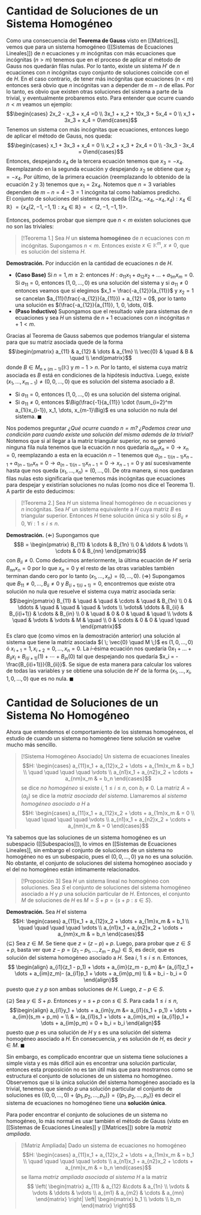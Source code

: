 # Cantidad de Soluciones de un Sistema Homogéneo
Como una consecuencia del **Teorema de Gauss** visto en [[Matrices]], vemos que para un sistema homogéneo ([[Sistemas de Ecuaciones Lineales]]) de $n$ ecuaciones y $m$ incógnitas con más ecuaciones que incógnitas ($n > m$) tenemos que en el proceso de aplicar el método de Gauss nos quedarán filas nulas. Por lo tanto, existe un sistema $H'$ de $n$ ecuaciones con $n$ incógnitas cuyo conjunto de soluciones coincide con el de $H$. 
En el caso contrario, de tener más incógnitas que ecuaciones ($n < m$) entonces será obvio que $n$ incógnitas van a depender de $m-n$ de ellas. Por lo tanto, es obvio que existen otras soluciones del sistema a parte de la trivial, y eventualmente probaremos esto. 
Para entender que ocurre cuando $n < m$ veamos un ejemplo:
$$\begin{cases} 2x_2 - x_3 + x_4 =0 \\ 
3x_1 + x_2 + 10x_3 + 5x_4 = 0 \\
x_1 + 3x_3 + x_4 = 0\end{cases}$$
Tenemos un sistema con más incógnitas que ecuaciones, entonces luego de aplicar el método de Gauss, nos queda:
$$\begin{cases} x_1 + 3x_3 + x_4 = 0 \\ 
x_2 + x_3 + 2x_4 = 0 \\
-3x_3 - 3x_4 = 0\end{cases}$$
Entonces, despejando $x_4$ de la tercera ecuación tenemos que $x_3 = -x_4$. Reemplazando en la segunda ecuación y despejando $x_2$ se obtiene que $x_2 = -x_4$. Por último, de la primera ecuación (reemplazando lo obtenido de la ecuación 2 y 3) tenemos que $x_1 = 2x_4$. Notemos que $n=3$ variables dependen de $m-n = 4 - 3= 1$ incógnita tal como habíamos predicho.   
El conjunto de soluciones del sistema nos queda $\{(2x_4, -x_4, -x_4,x_4): x_4 \in \mathbb{R}\}$ $= \{x_4(2, -1,-1,1) : x_4 \in \mathbb{R}\} = <(2,-1,-1,1)>$. 

Entonces, podemos probar que siempre que $n <m$ existen soluciones que no son las triviales:

> [!Teorema 1.]
> Sea $H$ un **sistema homogéneo** de $n$ ecuaciones con $m$ incógnitas. Supongamos $n < m$. Entonces existe $x \in \mathbb{K}^m, \; x \neq 0$, que es solución del sistema $H$.

**Demostración.** Por inducción en la cantidad de ecuaciones $n$ de $H$.
- **(Caso Base)** Si $n=1, m \geq 2$: entonces $H : a_{11}x_1 + a_{12}x_2 + \dots + a_{1m}x_m = 0$. Si $a_{11} = 0$, entonces $(1,0,\dots, 0)$ es una solución del sistema y si $a_{11} \neq 0$ entonces veamos que si elegimos $x_1 = \frac{-a_{12}}{a_{11}}$ y $x_2 = 1$ se cancelan $a_{11}(\frac{-a_{12}}{a_{11}}) + a_{12} = 0$, por lo tanto una solución es $(\frac{-a_{12}}{a_{11}}, 1, 0, \dots, 0)$. 
- **(Paso Inductivo)** Supongamos que el resultado vale para sistemas de $n$ ecuaciones y sea $H$ un sistema de $n+1$ ecuaciones con $n$ incógnitas $n+1 < m$. 

 Gracias al Teorema de Gauss sabemos que podemos triangular el sistema para que su matriz asociada quede de la forma 
$$\begin{pmatrix} 
a_{11} & a_{12} & \dots & a_{1m} \\
\vec{0} & \quad & B & \quad \\
\end{pmatrix}$$
 donde $B \in M_{n \times (m-1)}(\mathbb{K})$ y $m-1 > n$. 
 Por lo tanto, el sistema cuya matriz asociada es $B$ está en condiciones de la hipótesis inductiva. Luego, existe $(x_1, \dots, x_{m-1}) \neq (0, 0, \dots,0)$ que es solución del sistema asociado a $B$. 
  - Si $a_{11} = 0$, entonces $(1,0,\dots, 0)$ es una solución del sistema original. 
  - Si $a_{11} \neq 0$, entonces $\Big(\frac{-1}{a_{11}} \cdot (\sum_{i=2}^m a_{1i}x_{i-1}), x_1, \dots, x_{m-1}\Big)$ es una solución no nula del sistema. $\blacksquare$

Nos podemos preguntar _¿Qué ocurre cuando $n=m$?_ _¿Podemos crear una condición para cuando existe una solución del mismo además de la trivial?_ 
Notemos que si al llegar a la matriz triangular superior, no se generó ninguna fila nula tenemos que la ecuación $n$ nos quedaría $a_{nn}x_n = 0 \rightarrow x_n = 0$, reemplazando a esta en la ecuación $n-1$ tenemos que $a_{(n-1)(n-1)}x_{n-1} + a_{(n-1)n}x_n = 0 \rightarrow a_{(n-1)(n-1)}x_{n-1} = 0 \rightarrow x_{n-1} = 0$ y así sucesivamente hasta que nos queda $(x_1, \dots, x_n) = (0, \dots, 0)$. De otra manera, si nos quedaran filas nulas esto significaría que tenemos más incógnitas que ecuaciones para despejar y existirían soluciones no nulas (como nos dice el Teorema 1). A partir de esto deducimos:

> [!Teorema 2.] 
> Sea $H$ un sistema lineal homogéneo de $n$ ecuaciones y $n$ incógnitas. Sea $H'$ un sistema equivalente a $H$ cuya matriz $B$ es triangular superior. Entonces $H$ tiene solución única si y sólo si $B_{ii} \neq 0, \; \forall  i : 1 \leq i \leq n$.

**Demostración.** ($\Leftarrow$) Supongamos que $$B = \begin{pmatrix} 
B_{11} & \cdots & B_{1n} \\
0 & \ddots & \vdots \\
\cdots & 0 & B_{nn} 
\end{pmatrix}$$
con $B_{ii} \neq 0$. Como deducimos anteriormente, la última ecuación de $H'$ sería $B_{nn}x_n = 0$ por lo que $x_n = 0$ y el resto de las otras variables también terminan dando cero por lo tanto $(x_1, \dots, x_n) = (0, \dots, 0)$.
($\Rightarrow$) Supongamos que $B_{11} \neq 0, \dots, B_{ii} \neq 0$ y $B_{(i+1)(i+1)} = 0$, encontremos que existe otra solución no nula que resuelve el sistema cuya matriz asociada sería:
$$\begin{pmatrix} 
B_{11} & \quad & \quad & \cdots & \quad & B_{1n} \\
0 & \ddots & \quad & \quad & \quad &  \vdots \\
\vdots& \ddots & B_{ii} & B_{i(i+1)} & \cdots & B_{in} \\
0 & \quad & 0 & 0 & \quad & \quad \\
\vdots & \quad & \vdots & \vdots & M & \quad \\
0 & \cdots & 0 & 0 & \quad \quad 
\end{pmatrix}$$
Es claro que (como vimos en la demostración anterior) una solución al sistema que tiene la matriz asociada $( \; \vec{0} \quad M \;)$ es $(1,0,\dots, 0)$ ó $x_{i+1} = 1, x_{i+2} = 0, \dots, x_n = 0$. 
La $i$-ésima ecuación nos quedaría $0x_1 + \dots + B_{ii}x_i + B_{i(i+1)}(1) + \cdots + B_{in}(0)$ tal que despejando nos quedaría $x_i = -\frac{B_{i(i+1)}}{B_{ii}}$. Se sigue de esta manera para calcular los valores de todas las variables y se obtiene una solución de $H'$ de la forma $(x_1, \dots, x_i, 1, 0, \dots, 0)$ que es no nula. $\blacksquare$ 

# Cantidad de Soluciones de un Sistema No Homogéneo

Ahora que entendemos el comportamiento de los sistemas homogéneos, el estudio de cuando un sistema no homogéneo tiene solución se vuelve mucho más sencillo.

> [!Sistema Homogéneo Asociado]
> Un sistema de ecuaciones lineales $$H: \begin{cases} 
> a_{11}x_1 + a_{12}x_2 + \dots + a_{1m}x_m & = b_1 \\
> \quad \quad \quad \quad \vdots \\
> a_{n1}x_1 + a_{n2}x_2 + \cdots + a_{nm}x_m & = b_n 
> \end{cases}$$
> se dice _no homogéneo_ si existe $i$, $1 \leq i \leq n$, con $b_i \neq 0$. La matriz $A = (a_{ij})$ se dice la _matriz asociada del sistema_. Llamaremos al _sistema homogéneo asociado a $H$_ a 
> $$H: \begin{cases} 
> a_{11}x_1 + a_{12}x_2 + \dots + a_{1m}x_m & = 0 \\
> \quad \quad \quad \quad \vdots \\
> a_{n1}x_1 + a_{n2}x_2 + \cdots + a_{nm}x_m & = 0 
> \end{cases}$$

Ya sabemos que las soluciones de un sistema homogéneo es un subespacio ([[Subespacios]]), lo vimos en [[Sistemas de Ecuaciones Lineales]], sin embargo el conjunto de soluciones de un sistema no homogéneo no es un subespacio, pues el $(0,0,\dots, 0)$ ya no es una solución. No obstante, el conjunto de soluciones del sistema homogéneo asociado y el del no homogéneo están íntimamente relacionados. 

> [!Proposición 3]
> Sea $H$ un sistema lineal no homogéneo con soluciones. Sea $S$ el conjunto de soluciones del sistema homogéneo asociado a $H$ y $p$ una solución particular de $H$. Entonces, el conjunto $M$ de soluciones de $H$ es $M = S + p = \{s+p : s \in S\}$. 

**Demostración.** Sea $H$ el sistema 
$$H: \begin{cases} 
 a_{11}x_1 + a_{12}x_2 + \dots + a_{1m}x_m & = b_1 \\
 \quad \quad \quad \quad \vdots \\
 a_{n1}x_1 + a_{n2}x_2 + \cdots + a_{nm}x_m & = b_n 
 \end{cases}$$
 ($\subseteq$) Sea $z \in M$. Se tiene que $z = (z-p)+p$. Luego, para probar que $z \in S+p$, basta ver que $z-p = (z_1-p_1, \dots, z_m - p_m) \in S$, es decir, que es solución del sistema homogéneo asociado a $H$. 
 Sea $i$, $1 \leq i \leq n$. Entonces,  $$ \begin{align}
 a_{i1}(z_1 - p_1) + \dots + a_{im}(z_m - p_m) &= (a_{i1}z_1 + \dots + a_{im}z_m)- (a_{i1}p_1 + \dots + a_{im}p_m) \\
 & = b_i - b_i = 0
 \end{align}$$
 puesto que $z$ y $p$ son ambas soluciones de $H$. Luego, $z-p \in S$.

 ($\supseteq$) Sea $y \in S+p$. Entonces $y=s+p$ con $s \in S$.
 Para cada $1 \leq i \leq n$,$$\begin{align}
 a_{i1}y_1 + \dots + a_{im}y_m &= a_{i1}(s_1 + p_1) + \dots + a_{im}(s_m + p_m) = \\
 & = (a_{i1}s_1 + \dots + a_{im}s_m) + (a_{i1}p_1 + \dots + a_{im}p_m) = 0 + b_i = b_i
 \end{align}$$
 puesto que $p$ es una solución de $H$ y $s$ es una solución del sistema homogéneo asociado a $H$. 
 En consecuencia, $y$ es solución de $H$, es decir $y \in M$. $\blacksquare$ 

Sin embargo, es complicado encontrar que un sistema tiene soluciones a simple vista y es más difícil aún es encontrar una solución particular, entonces esta proposición no es tan útil más que para mostrarnos como se estructura el conjunto de soluciones de un sistema no homogéneo. 
Observemos que si la única solución del sistema homogéneo asociado es la trivial, tenemos que siendo $p$ una solución particular el conjunto de soluciones es $\{(0,0, \dots, 0) + (p_1, p_2, \dots, p_n)\} = \{(p_1,p_2, \dots, p_n)\}$ es decir el sistema de ecuaciones no homogéneo tiene una **solución única**. 

Para poder encontrar el conjunto de soluciones de un sistema no homogéneo, lo más normal es usar también el método de Gauss (visto en [[Sistemas de Ecuaciones Lineales]] y [[Matrices]]) sobre la _matriz ampliada_.

> [!Matriz Ampliada]
> Dado un sistema de ecuaciones no homogéneo
> $$H: \begin{cases} 
 a_{11}x_1 + a_{12}x_2 + \dots + a_{1m}x_m & = b_1 \\
 \quad \quad \quad \quad \vdots \\
 a_{n1}x_1 + a_{n2}x_2 + \cdots + a_{nm}x_m & = b_n 
 \end{cases}$$ 
 > se llama _matriz ampliada asociada al sistema_ $H$ a la matriz 
 > $$ \left( \begin{matrix} 
a_{11} & a_{12} &\cdots & a_{1n} \\ 
\vdots & \vdots & \ddots & \vdots \\ 
a_{m1} & a_{m2} & \cdots & a_{mn}  
\end{matrix} \right|
 \left| \begin{matrix} 
b_1 \\ \vdots \\ b_m
\end{matrix} \right)$$ 



 

